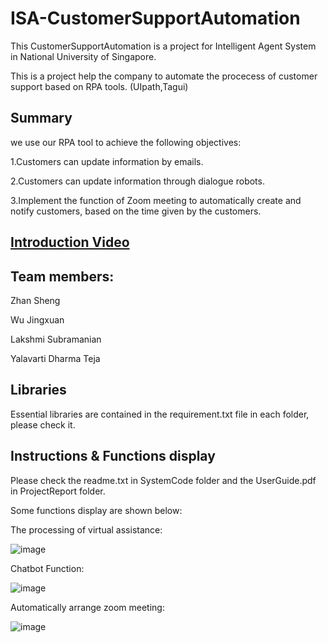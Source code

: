 # ISA-CustomerSupportAutomation

This CustomerSupportAutomation is a project for Intelligent Agent System in National University of Singapore.

This is a project help the company to automate the procecess of customer support based on RPA tools. (UIpath,Tagui)

## Summary

we use our RPA tool to achieve the following objectives:

1.Customers can update information by emails.

2.Customers can update information through dialogue robots.

3.Implement the function of Zoom meeting to automatically create and notify customers, based on the time given by the customers.


## [Introduction Video](https://www.youtube.com/watch?v=T3ABiGUa1FQ&t=42s)

## Team members:

Zhan Sheng

Wu Jingxuan

Lakshmi Subramanian

Yalavarti Dharma Teja

## Libraries

Essential libraries are contained in the requirement.txt file in each folder, please check it.

## Instructions & Functions display

Please check the readme.txt in SystemCode folder and the UserGuide.pdf in ProjectReport folder.


Some functions display are shown below:


The processing of virtual assistance:

![image](https://github.com/lakshmi4296/ISA-CustomerSupportAutomation/blob/main/The%20processing%20of%20virtual%20assistance.jpg)


Chatbot Function:

![image](https://github.com/lakshmi4296/ISA-CustomerSupportAutomation/blob/main/Chatbot%20Function.png)


Automatically arrange zoom meeting:

![image](https://github.com/lakshmi4296/ISA-CustomerSupportAutomation/blob/main/Automatically%20arrange%20zoom%20meeting.png)



